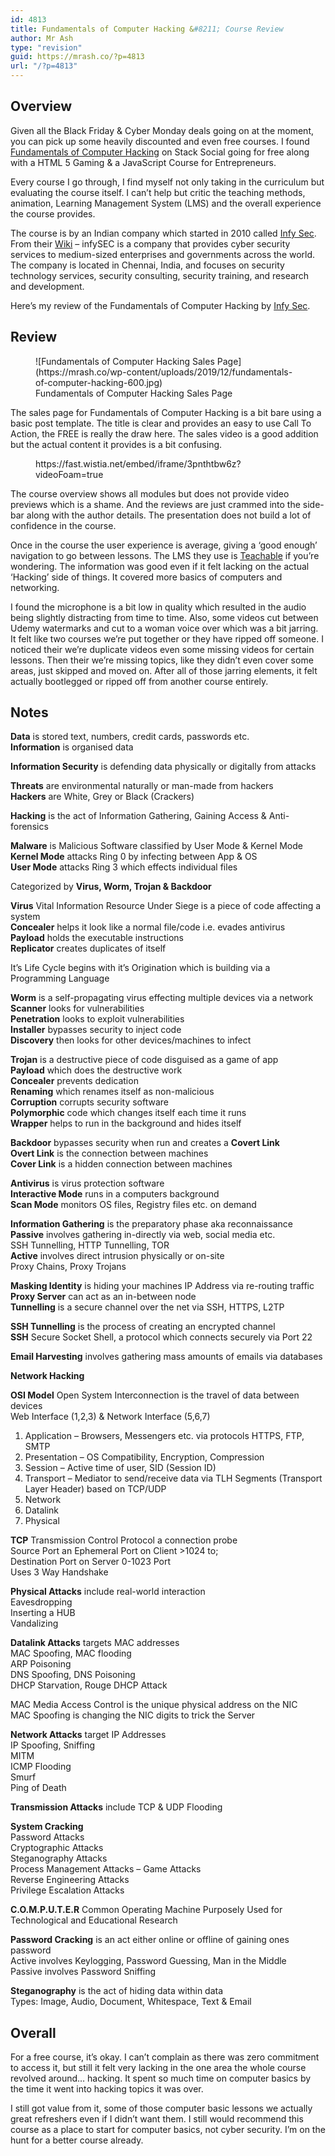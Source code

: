 ```yaml
---
id: 4813
title: Fundamentals of Computer Hacking &#8211; Course Review
author: Mr Ash
type: "revision"
guid: https://mrash.co/?p=4813
url: "/?p=4813"
---
```


## Overview

Given all the Black Friday &amp; Cyber Monday deals going on at the moment, you can pick up some heavily discounted and even free courses. I found [Fundamentals of Computer Hacking](https://stackskills.com/p/fundamentals-of-computer-hacking) on Stack Social going for free along with a HTML 5 Gaming &amp; a JavaScript Course for Entrepreneurs.

Every course I go through, I find myself not only taking in the curriculum but evaluating the course itself. I can’t help but critic the teaching methods, animation, Learning Management System (LMS) and the overall experience the course provides.

The course is by an Indian company which started in 2010 called [Infy Sec](https://www.infysec.com/). From their [Wiki](https://en.wikipedia.org/wiki/Infysec) – infySEC is a company that provides cyber security services to medium-sized enterprises and governments across the world. The company is located in Chennai, India, and focuses on security technology services, security consulting, security training, and research and development.

Here’s my review of the Fundamentals of Computer Hacking by [Infy Sec](https://www.infysec.com/).

## Review

<div class="wp-block-image"><figure class="aligncenter size-large">![Fundamentals of Computer Hacking Sales Page](https://mrash.co/wp-content/uploads/2019/12/fundamentals-of-computer-hacking-600.jpg)<figcaption>Fundamentals of Computer Hacking Sales Page</figcaption></figure></div>The sales page for Fundamentals of Computer Hacking is a bit bare using a basic post template. The title is clear and provides an easy to use Call To Action, the FREE is really the draw here. The sales video is a good addition but the actual content it provides is a bit confusing.

<figure class="wp-block-embed-videopress wp-block-embed is-type-video is-provider-wistia-inc wp-embed-aspect-21-9 wp-has-aspect-ratio"><div class="wp-block-embed__wrapper">https://fast.wistia.net/embed/iframe/3pnthtbw6z?videoFoam=true </div></figure>The course overview shows all modules but does not provide video previews which is a shame. And the reviews are just crammed into the side-bar along with the author details. The presentation does not build a lot of confidence in the course.

Once in the course the user experience is average, giving a ‘good enough’ navigation to go between lessons. The LMS they use is [Teachable](https://teachable.com/) if you’re wondering. The information was good even if it felt lacking on the actual ‘Hacking’ side of things. It covered more basics of computers and networking.

I found the microphone is a bit low in quality which resulted in the audio being slightly distracting from time to time. Also, some videos cut between Udemy watermarks and cut to a woman voice over which was a bit jarring. It felt like two courses we’re put together or they have ripped off someone. I noticed their we’re duplicate videos even some missing videos for certain lessons. Then their we’re missing topics, like they didn’t even cover some areas, just skipped and moved on. After all of those jarring elements, it felt actually bootlegged or ripped off from another course entirely.

## Notes

**Data** is stored text, numbers, credit cards, passwords etc.  
**Information** is organised data

**Information Security** is defending data physically or digitally from attacks

**Threats** are environmental naturally or man-made from hackers  
**Hackers** are White, Grey or Black (Crackers)

**Hacking** is the act of Information Gathering, Gaining Access &amp; Anti-forensics

**Malware** is Malicious Software classified by User Mode &amp; Kernel Mode  
 **Kernel Mode** attacks Ring 0 by infecting between App &amp; OS  
 **User Mode** attacks Ring 3 which effects individual files

Categorized by **Virus, Worm, Trojan &amp; Backdoor**

**Virus** Vital Information Resource Under Siege is a piece of code affecting a system  
 **Concealer** helps it look like a normal file/code i.e. evades antivirus  
 **Payload** holds the executable instructions   
 **Replicator** creates duplicates of itself

It’s Life Cycle begins with it’s Origination which is building via a Programming Language

**Worm** is a self-propagating virus effecting multiple devices via a network  
 **Scanner** looks for vulnerabilities  
 **Penetration** looks to exploit vulnerabilities  
 **Installer** bypasses security to inject code  
 **Discovery** then looks for other devices/machines to infect

**Trojan** is a destructive piece of code disguised as a game of app  
 **Payload** which does the destructive work  
 **Concealer** prevents dedication  
 **Renaming** which renames itself as non-malicious  
 **Corruption** corrupts security software  
 **Polymorphic** code which changes itself each time it runs  
 **Wrapper** helps to run in the background and hides itself

**Backdoor** bypasses security when run and creates a **Covert Link**   
 **Overt Link** is the connection between machines  
 **Cover Link** is a hidden connection between machines

**Antivirus** is virus protection software  
  **Interactive Mode** runs in a computers background  
 **Scan Mode** monitors OS files, Registry files etc. on demand

**Information Gathering** is the preparatory phase aka reconnaissance  
 **Passive** involves gathering in-directly via web, social media etc.  
 SSH Tunnelling, HTTP Tunnelling, TOR  
 **Active** involves direct intrusion physically or on-site  
 Proxy Chains, Proxy Trojans

**Masking Identity** is hiding your machines IP Address via re-routing traffic  
 **Proxy Server** can act as an in-between node  
 **Tunnelling** is a secure channel over the net via SSH, HTTPS, L2TP

**SSH Tunnelling** is the process of creating an encrypted channel  
 **SSH** Secure Socket Shell, a protocol which connects securely via Port 22

**Email Harvesting** involves gathering mass amounts of emails via databases

**Network Hacking**

**OSI Model** Open System Interconnection is the travel of data between devices  
 Web Interface (1,2,3) &amp; Network Interface (5,6,7)  
 1. Application – Browsers, Messengers etc. via protocols HTTPS, FTP, SMTP  
 2. Presentation – OS Compatibility, Encryption, Compression  
 3. Session – Active time of user, SID (Session ID)  
 4. Transport – Mediator to send/receive data via TLH Segments (Transport Layer Header) based on TCP/UDP  
 5. Network  
 6. Datalink  
 7. Physical

**TCP** Transmission Control Protocol a connection probe  
 Source Port an Ephemeral Port on Client &gt;1024 to;  
 Destination Port on Server 0-1023 Port  
 Uses 3 Way Handshake

**Physical Attacks** include real-world interaction  
 Eavesdropping  
 Inserting a HUB  
 Vandalizing

**Datalink Attacks** targets MAC addresses  
 MAC Spoofing, MAC flooding  
 ARP Poisoning  
 DNS Spoofing, DNS Poisoning  
 DHCP Starvation, Rouge DHCP Attack

MAC Media Access Control is the unique physical address on the NIC  
MAC Spoofing is changing the NIC digits to trick the Server

**Network Attacks** target IP Addresses  
 IP Spoofing, Sniffing  
 MITM  
 ICMP Flooding  
 Smurf  
 Ping of Death

**Transmission Attacks** include TCP &amp; UDP Flooding

**System Cracking**   
 Password Attacks  
 Cryptographic Attacks  
 Steganography Attacks  
 Process Management Attacks – Game Attacks  
 Reverse Engineering Attacks  
 Privilege Escalation Attacks

**C.O.M.P.U.T.E.R** Common Operating Machine Purposely Used for Technological and Educational Research

**Password Cracking** is an act either online or offline of gaining ones password  
 Active involves Keylogging, Password Guessing, Man in the Middle  
 Passive involves Password Sniffing

**Steganography** is the act of hiding data within data  
 Types: Image, Audio, Document, Whitespace, Text &amp; Email

## Overall

For a free course, it’s okay. I can’t complain as there was zero commitment to access it, but still it felt very lacking in the one area the whole course revolved around… hacking. It spent so much time on computer basics by the time it went into hacking topics it was over.

I still got value from it, some of those computer basic lessons we actually great refreshers even if I didn’t want them. I still would recommend this course as a place to start for computer basics, not cyber security. I’m on the hunt for a better course already.